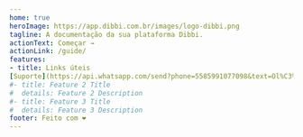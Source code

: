 ```yaml
---
home: true
heroImage: https://app.dibbi.com.br/images/logo-dibbi.png
tagline: A documentação da sua plataforma Dibbi.
actionText: Começar →
actionLink: /guide/
features:
- title: Links úteis
[Suporte](https://api.whatsapp.com/send?phone=5585991077098&text=Ol%C3%A1,%20estou%20vindo%20do%20site%20e%20gostaria%20de%20mais%20informa%C3%A7%C3%B5es%20sobre%20a%20Dibbi)
#- title: Feature 2 Title
#  details: Feature 2 Description
#- title: Feature 3 Title
#  details: Feature 3 Description
footer: Feito com ❤️
---
```

